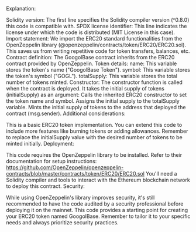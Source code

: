 
Explanation:

Solidity version: The first line specifies the Solidity compiler version (^0.8.0) this code is compatible with.
SPDX license identifier: This line indicates the license under which the code is distributed (MIT License in this case).
Import statement: We import the ERC20 standard functionalities from the OpenZeppelin library (@openzeppelin/contracts/token/ERC20/ERC20.sol). This saves us from writing repetitive code for token transfers, balances, etc.
Contract definition: The GoogolBase contract inherits from the ERC20 contract provided by OpenZeppelin.
Token details:
name: This variable stores the token's name ("GoogolBase Token").
symbol: This variable stores the token's symbol ("GOGL").
totalSupply: This variable stores the total number of tokens minted.
Constructor: The constructor function is called when the contract is deployed. It takes the initial supply of tokens (initialSupply) as an argument:
Calls the inherited ERC20 constructor to set the token name and symbol.
Assigns the initial supply to the totalSupply variable.
Mints the initial supply of tokens to the address that deployed the contract (msg.sender).
Additional considerations:

This is a basic ERC20 token implementation. You can extend this code to include more features like burning tokens or adding allowances.
Remember to replace the initialSupply value with the desired number of tokens to be minted initially.
Deployment:

This code requires the OpenZeppelin library to be installed. Refer to their documentation for setup instructions: https://github.com/OpenZeppelin/openzeppelin-contracts/blob/master/contracts/token/ERC20/ERC20.sol
You'll need a Solidity compiler and tools to interact with the Ethereum blockchain network to deploy this contract.
Security:

While using OpenZeppelin's library improves security, it's still recommended to have the code audited by a security professional before deploying it on the mainnet.
This code provides a starting point for creating your ERC20 token named GoogolBase. Remember to tailor it to your specific needs and always prioritize security practices.

